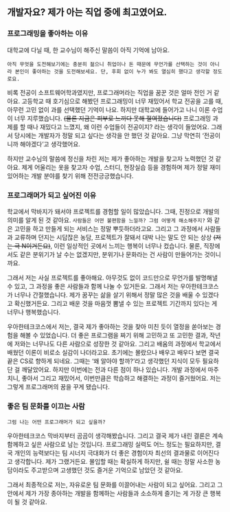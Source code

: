 ## 개발자요? 제가 아는 직업 중에 최고였어요.

### 프로그래밍을 좋아하는 이유

대학교에 다닐 때, 한 교수님이 해주신 말씀이 아직 기억에 남아요.

`아직 무엇을 도전해보기에는 충분히 젊으니 취업이나 돈 때문에 무언가를 선택하는 것이 아니라 본인이 좋아하는 것을 도전해보세요. 단, 후회 없이 누가 봐도 열심히 했다고 생각할 정도로요.`

비록 전공이 소프트웨어학과였지만, 프로그래머라는 직업을 꿈꾼 것은 얼마 전인 거 같아요. 고등학교 때 호기심으로 해봤던 프로그래밍이 너무 재밌어서 학교 전공을 고를 때, 아무런 고민 없이 과를 선택했던 기억이 나요. 하지만 대학교에 들어가고 나니 이론 수업이 너무 지루했습니다. ~~(물론 지금은 피부로 느끼다 못해 절여졌습니다)~~ 프로그래밍 과제를 할 때나 재밌다고 느꼈지, 왜 이런 수업들이 전공이지? 라는 생각이 들었어요. 그래서 당시에는 개발자가 정말 되고 싶다는 생각을 안 했던 것 같아요. 그냥 막연히 ‘전공이니까 해야겠다’고 생각했어요.

하지만 교수님의 말씀에 정신을 차린 저는 제가 좋아하는 개발을 찾고자 노력했던 것 같아요. 제게 어울리는 옷을 찾고자 수업, 스터디, 현장실습 등을 경험하며 제가 정말 재미있어하는 개발 분야를 찾기 위해 전전긍긍했습니다.

### 프로그래머가 되고 싶어진 이유

학교에서 막바지가 돼서야 프로젝트를 경험할 일이 많았습니다. 그때, 진정으로 개발의 의미를 알게 된 것 같아요. `사람들은 어떤 불편함을 느낄까? 그럼 어떻게 해소해주지?` 와 같은 고민을 하고 만들게 되는 서비스는 정말 뿌듯하더라고요. 그리고 그 과정에서 사람들과 교류하며 던지는 시답잖은 농담, 프로젝트가 잘돼서 대박 나는 말도 안 되는 상상 ~~(저는 극 N이거든요)~~, 이런 일상적인 곳에서 느끼는 행복이 너무나 컸습니다. 물론, 직장에서도 같은 분위기가 날 수는 없겠지만, 분위기나 문화라는 건 사람이 만들어가는 것이니까요.

그래서 저는 사실 프로젝트를 좋아해요. 아무것도 없이 코드만으로 무언가를 발명해낼 수 있고, 그 과정을 좋은 사람들과 함께 나눌 수 있거든요. 그래서 저는 우아한테크코스가 너무나 간절했습니다. 제가 꿈꾸는 삶을 살기 위해서 정말 많은 것을 배울 수 있겠다고 확신했거든요. 그리고 배운 것을 마음껏 뽐낼 수 있는 프로젝트 기간까지 있다는 게 너무나 행복했습니다.

우아한테크코스에서 저는, 결국 제가 좋아하는 것을 찾아 미친 듯이 열정을 쏟아보는 경험을 해볼 수 있었습니다. 더 좋은 프로그램을 짜기 위해 고민하고 또 고민한 결과, 작년에 저와는 너무나도 다른 사람으로 성장한 것 같아요. 그리고 배움의 과정에서 학교에서 배웠던 이론이 비로소 실감이 나더라고요. 초기에는 몰랐으나 배우고 배우다 보면 결국 끝은 CS로 향하게 되네요. 그때는 ‘왜 알아야 할까?’라고 생각했던 지식이 모두 필요하단 걸 깨달았어요. 하지만 이번에는 전과 다른 점이 하나 있습니다. 개발 과정에서 마주치니, 좋아서 그리고 재밌어서, 이번만큼은 학습하고 해결하는 과정이 즐거웠어요. 저는 그렇게 프로그래머의 꿈을 꾸게 됐습니다.

### 좋은 팀 문화를 이끄는 사람

`그럼 나는 어떤 프로그래머가 되고 싶을까?`

우아한테크코스 막바지부터 곰곰이 생각해봤습니다. 그리고 결국 제가 내린 결론은 계속 함께하고 싶은 사람으로 남는 것입니다. 프로그래밍 실력도 어느 정도는 필요하지만, 결국 개인의 능력보다는 팀 시너지 극대화가 더 좋은 경험이자 최선의 결과물로 이어진다고 생각합니다. 제가 그랬거든요. 몰입할 때는 확실하게 하지만, 쉴 때는 정말 사소한 농담이라도 주고받으며 고생했던 것도 즐거운 기억으로 남았던 것 같아요.

그래서 최종적으로 저는, 자유로운 팀 문화를 이끌어내는 사람이 되고 싶어요. 그리고 그 안에서 제가 가장 종아하는 개발을 함께하는 사람들과 소소하게 즐기는 게 가장 큰 행복이 될 것 같아요.
